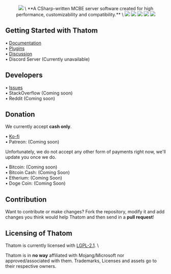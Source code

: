 <p align="center">
  <img src="https://media.discordapp.net/attachments/825035749849038869/960531257681403904/ipiccy_image_6.png" /> \
  **A CSharp-written MCBE server software created for high performance, customizability and compatibility.** \
  <img src="https://img.shields.io/github/downloads/Pronner/Thatom/total?label=downloads%40allreleases&logo=github" />
  <img src="https://img.shields.io/badge/platform-win--32%20%7C%20win--64%20%7C%20linux--64-lightgrey" />
  <img src="https://img.shields.io/github/commit-activity/m/Pronner/Thatom?logo=visualstudio&logoColor=white" />
  <img src="https://img.shields.io/discord/920891377628356689?label=discord&logo=discord&logoColor=white" />
  <img src="https://img.shields.io/github/discussions/Pronner/Thatom?logo=github" />
  
</p>

## Getting Started with Thatom

• [Documentation](docs.thatom.tk) \
• [Plugins](plugins.thatom.tk) \
• [Discussion](https://github.com/Pronner/Thatom/discussions) \
• Discord Server (Currently unavailable)

## Developers

• [Issues](https://github.com/Pronner/Thatom/issues) \
• StackOverflow (Coming soon) \
• Reddit (Coming soon)

## Donation

We currently accept **cash only**.

• [Ko-fi](https://ko-fi.com/pronner) \
• Patreon: (Coming soon)

Unfortunately, we do not accept any other form of payments right now, we'll update you once we do.

• Bitcoin: (Coming soon) \
• Bitcoin Cash: (Coming Soon) \
• Etherium: (Coming Soon) \
• Doge Coin: (Coming Soon)


## Contribution

Want to contribute or make changes? Fork the repository, modify it and add changes you think would help Thatom and then send in a **pull request**!

## Licensing of Thatom

Thatom is currently licensed with [LGPL-2.1](https://https://github.com/Pronner/Thatom/blob/main/LICENSE). \

Thatom is in **no way** affiliated with Mojang/Microsoft nor approved/associated with them. Trademarks, Licenses and assets go to their respective owners.
